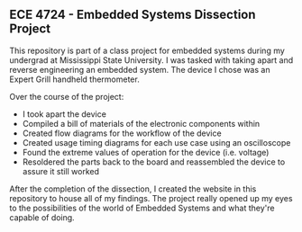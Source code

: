 ECE 4724 - Embedded Systems Dissection Project
----------------------------------------------
This repository is part of a class project for embedded systems during my undergrad at Mississippi State University. I was tasked with taking apart and reverse engineering an embedded system.
The device I chose was an Expert Grill handheld thermometer. 

Over the course of the project:
- I took apart the device
- Compiled a bill of materials of the electronic components within
- Created flow diagrams for the workflow of the device
- Created usage timing diagrams for each use case using an oscilloscope
- Found the extreme values of operation for the device (i.e. voltage)
- Resoldered the parts back to the board and reassembled the device to assure it still worked

After the completion of the dissection, I created the website in this repository to house all of my findings.
The project really opened up my eyes to the possibilities of the world of Embedded Systems and what they're capable of doing.
